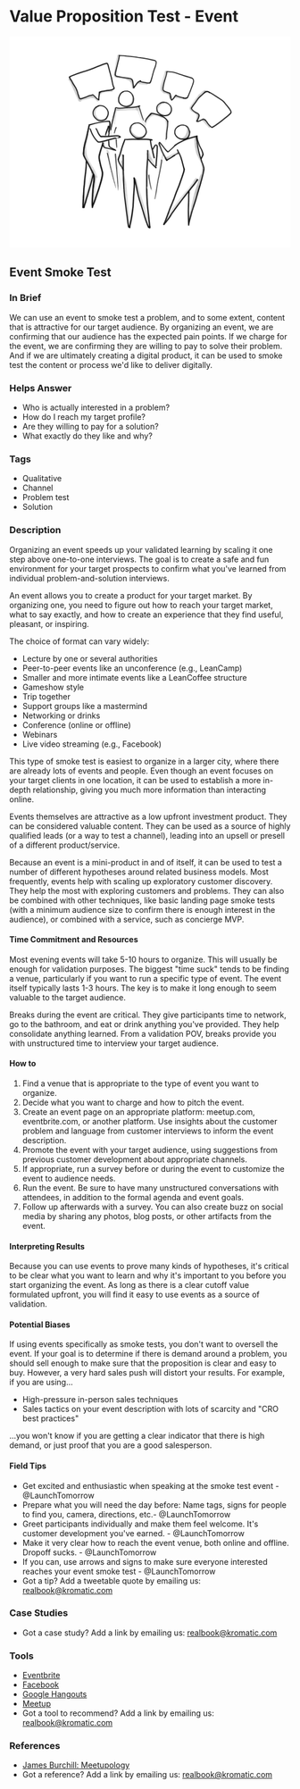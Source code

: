 # Value Proposition Test - Event

![](../.gitbook/assets/illustration-group-talking-event-smoke-test.png)

## Event Smoke Test

### In Brief

We can use an event to smoke test a problem, and to some extent, content that is attractive for our target audience. By organizing an event, we are confirming that our audience has the expected pain points. If we charge for the event, we are confirming they are willing to pay to solve their problem. And if we are ultimately creating a digital product, it can be used to smoke test the content or process we'd like to deliver digitally.

### Helps Answer

* Who is actually interested in a problem?
* How do I reach my target profile? 
* Are they willing to pay for a solution?
* What exactly do they like and why?

### Tags

* Qualitative
* Channel
* Problem test
* Solution

### Description

Organizing an event speeds up your validated learning by scaling it one step above one-to-one interviews. The goal is to create a safe and fun environment for your target prospects to confirm what you've learned from individual problem-and-solution interviews.

An event allows you to create a product for your target market. By organizing one, you need to figure out how to reach your target market, what to say exactly, and how to create an experience that they find useful, pleasant, or inspiring.

The choice of format can vary widely:

* Lecture by one or several authorities
* Peer-to-peer events like an unconference \(e.g., LeanCamp\)
* Smaller and more intimate events like a LeanCoffee structure
* Gameshow style 
* Trip together
* Support groups like a mastermind
* Networking or drinks 
* Conference \(online or offline\)
* Webinars
* Live video streaming \(e.g., Facebook\)

This type of smoke test is easiest to organize in a larger city, where there are already lots of events and people. Even though an event focuses on your target clients in one location, it can be used to establish a more in-depth relationship, giving you much more information than interacting online.

Events themselves are attractive as a low upfront investment product. They can be considered valuable content. They can be used as a source of highly qualified leads \(or a way to test a channel\), leading into an upsell or presell of a different product/service.

Because an event is a mini-product in and of itself, it can be used to test a number of different hypotheses around related business models. Most frequently, events help with scaling up exploratory customer discovery. They help the most with exploring customers and problems. They can also be combined with other techniques, like basic landing page smoke tests \(with a minimum audience size to confirm there is enough interest in the audience\), or combined with a service, such as concierge MVP.

#### Time Commitment and Resources

Most evening events will take 5-10 hours to organize. This will usually be enough for validation purposes. The biggest "time suck" tends to be finding a venue, particularly if you want to run a specific type of event. The event itself typically lasts 1-3 hours. The key is to make it long enough to seem valuable to the target audience.

Breaks during the event are critical. They give participants time to network, go to the bathroom, and eat or drink anything you've provided. They help consolidate anything learned. From a validation POV, breaks provide you with unstructured time to interview your target audience.

#### How to

1. Find a venue that is appropriate to the type of event you want to organize.
2. Decide what you want to charge and how to pitch the event.
3. Create an event page on an appropriate platform: meetup.com, eventbrite.com, or another platform. Use insights about the customer problem and language from customer interviews to inform the event description.
4. Promote the event with your target audience, using suggestions from previous customer development about appropriate channels.
5. If appropriate, run a survey before or during the event to customize the event to audience needs.
6. Run the event. Be sure to have many unstructured conversations with attendees, in addition to the formal agenda and event goals.
7. Follow up afterwards with a survey. You can also create buzz on social media by sharing any photos, blog posts, or other artifacts from the event.

#### Interpreting Results

Because you can use events to prove many kinds of hypotheses, it's critical to be clear what you want to learn and why it's important to you before you start organizing the event. As long as there is a clear cutoff value formulated upfront, you will find it easy to use events as a source of validation.

#### Potential Biases

If using events specifically as smoke tests, you don't want to oversell the event. If your goal is to determine if there is demand around a problem, you should sell enough to make sure that the proposition is clear and easy to buy. However, a very hard sales push will distort your results. For example, if you are using...

* High-pressure in-person sales techniques 
* Sales tactics on your event description with lots of scarcity and "CRO best practices"

...you won't know if you are getting a clear indicator that there is high demand, or just proof that you are a good salesperson.

#### Field Tips

* Get excited and enthusiastic when speaking at the smoke test event - @LaunchTomorrow
* Prepare what you will need the day before: Name tags, signs for people to find you, camera, directions, etc.- @LaunchTomorrow
* Greet participants individually and make them feel welcome. It's customer development you've earned. - @LaunchTomorrow
* Make it very clear how to reach the event venue, both online and offline. Dropoff sucks. - @LaunchTomorrow
* If you can, use arrows and signs to make sure everyone interested reaches your event smoke test - @LaunchTomorrow
* Got a tip? Add a tweetable quote by emailing us: [realbook@kromatic.com](mailto:realbook@kromatic.com)

### Case Studies

* Got a case study? Add a link by emailing us: [realbook@kromatic.com](mailto:realbook@kromatic.com)

### Tools

* [Eventbrite](https://www.eventbrite.com/)
* [Facebook](https://live.fb.com/)
* [Google Hangouts](https://hangouts.google.com/)
* [Meetup](https://www.meetup.com/)
* Got a tool to recommend? Add a link by emailing us: [realbook@kromatic.com](mailto:realbook@kromatic.com)

### References

* [James Burchill: Meetupology](https://www.amazon.com/Meetupology-Market-Business-Networking-Meetups-ebook/dp/B00IIXU6X2)
* Got a reference? Add a link by emailing us: [realbook@kromatic.com](mailto:realbook@kromatic.com)

